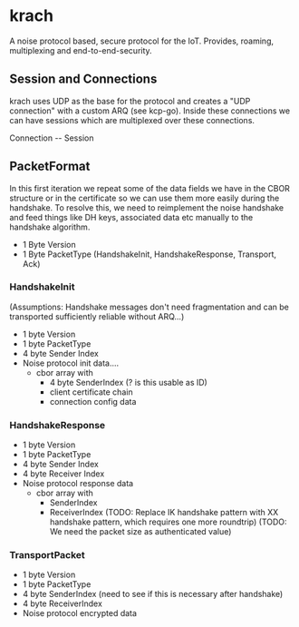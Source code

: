 # krach

A noise protocol based, secure protocol for the IoT. Provides, roaming, multiplexing and end-to-end-security.

## Session and Connections

krach uses UDP as the base for the protocol and creates a "UDP connection" with a custom ARQ (see kcp-go). Inside these
connections we can have sessions which are multiplexed over these connections.

Connection -- Session

## PacketFormat

In this first iteration we repeat some of the data fields we have in the CBOR structure or in the certificate so we can use
them more easily during the handshake. To resolve this, we need to reimplement the noise handshake and feed things like DH 
keys, associated data etc manually to the handshake algorithm.

* 1 Byte Version
* 1 Byte PacketType (HandshakeInit, HandshakeResponse, Transport, Ack)

### HandshakeInit
(Assumptions: Handshake messages don't need fragmentation and can be transported sufficiently reliable without ARQ...)
* 1 byte Version
* 1 byte PacketType
* 4 byte Sender Index
* Noise protocol init data....
  * cbor array with
    * 4 byte SenderIndex (? is this usable as ID)
    * client certificate chain
    * connection config data

### HandshakeResponse

* 1 byte Version
* 1 byte PacketType
* 4 byte Sender Index
* 4 byte Receiver Index
* Noise protocol response data
    * cbor array with
        * SenderIndex
        * ReceiverIndex
(TODO: Replace IK handshake pattern with XX handshake pattern, which requires one more roundtrip)
(TODO: We need the packet size as authenticated value)

### TransportPacket

* 1 byte Version
* 1 byte PacketType
* 4 byte SenderIndex (need to see if this is necessary after handshake)
* 4 byte ReceiverIndex 
* Noise protocol encrypted data